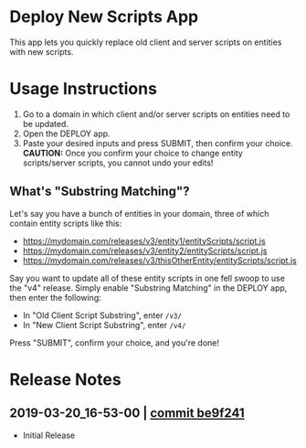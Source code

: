 # Deploy New Scripts App
This app lets you quickly replace old client and server scripts on entities with new scripts.

# Usage Instructions
1. Go to a domain in which client and/or server scripts on entities need to be updated.
2. Open the DEPLOY app.
3. Paste your desired inputs and press SUBMIT, then confirm your choice. **CAUTION:** Once you confirm your choice to change entity scripts/server scripts, you cannot undo your edits!

## What's "Substring Matching"?
Let's say you have a bunch of entities in your domain, three of which contain entity scripts like this:
- https://mydomain.com/releases/v3/entity1/entityScripts/script.js
- https://mydomain.com/releases/v3/entity2/entityScripts/script.js
- https://mydomain.com/releases/v3/thisOtherEntity/entityScripts/script.js

Say you want to update all of these entity scripts in one fell swoop to use the "v4" release. Simply enable "Substring Matching" in the DEPLOY app, then enter the following:
- In "Old Client Script Substring", enter `/v3/`
- In "New Client Script Substring", enter `/v4/`

Press "SUBMIT", confirm your choice, and you're done!

# Release Notes

## 2019-03-20_16-53-00 | [commit be9f241](https://github.com/highfidelity/hifi-content/commits/be9f241)
- Initial Release